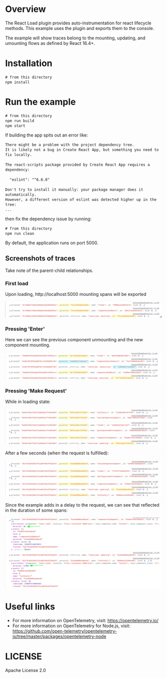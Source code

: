# Overview

The React Load plugin provides auto-instrumentation for react lifecycle methods. 
This example uses the plugin and exports them to the console.

The example will show traces belong to the mounting, updating, and umounting flows as defined by React 16.4+.

# Installation
```
# from this directory
npm install
```

# Run the example
```
# from this directory
npm run build
npm start
```

If building the app spits out an error like:
```
There might be a problem with the project dependency tree.
It is likely not a bug in Create React App, but something you need to fix locally.

The react-scripts package provided by Create React App requires a dependency:

  "eslint": "^6.6.0"

Don't try to install it manually: your package manager does it automatically.
However, a different version of eslint was detected higher up in the tree:
...
```

then fix the dependency issue by running:
```
# from this directory
npm run clean
```

By default, the application runs on port 5000.


## Screenshots of traces
Take note of the parent-child relationships.
### First load
Upon loading, http://localhost:5000 mounting spans will be exported
<p align="center"><img src="./images/mounting.png?raw=true"/></p>

### Pressing 'Enter'
Here we can see the previous component unmounting and the new component mounting.
<p align="center"><img src="./images/redirect.png?raw=true"/></p>

### Pressing 'Make Request'
While in loading state:
<p align="center"><img src="./images/updating.png?raw=true"/></p>

After a few seconds (when the request is fulfilled):
<p align="center"><img src="./images/updating2.png?raw=true"/></p>

Since the example adds in a delay to the request, we can see that reflected in the duration of some spans:
<p align="center"><img src="./images/duration.png?raw=true"/></p>



# Useful links
- For more information on OpenTelemetry, visit: <https://opentelemetry.io/>
- For more information on OpenTelemetry for Node.js, visit: <https://github.com/open-telemetry/opentelemetry-js/tree/master/packages/opentelemetry-node>

# LICENSE

Apache License 2.0
